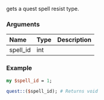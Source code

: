 gets a quest spell resist type.
### Arguments
**Name**|**Type**|**Description**
:---|:---|:---
spell_id|int|

### Example

```perl
my $spell_id = 1;

quest::($spell_id); # Returns void
```